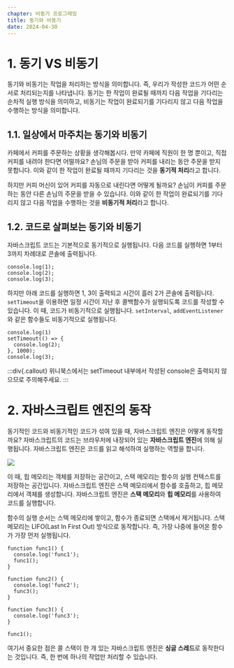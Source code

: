 ```yaml
---
chapter: 비동기 프로그래밍
title: 동기와 비동기
date: 2024-04-30
---
```


# 1. 동기 VS 비동기

동기와 비동기는 작업을 처리하는 방식을 의미합니다. 즉, 우리가 작성한 코드가 어떤 순서로 처리되는지를 나타냅니다. 동기는 한 작업이 완료될 때까지 다음 작업을 기다리는 순차적 실행 방식을 의미하고, 비동기는 작업이 완료되기를 기다리지 않고 다음 작업을 수행하는 방식을 의미합니다.

## 1.1. 일상에서 마주치는 동기와 비동기

카페에서 커피를 주문하는 상황을 생각해봅시다. 만약 카페에 직원이 한 명 뿐이고, 직접 커피를 내려야 한다면 어떨까요? 손님의 주문을 받아 커피를 내리는 동안 주문을 받지 못합니다. 이와 같이 한 작업이 완료될 때까지 기다리는 것을 **동기적 처리**라고 합니다.

하지만 커피 머신이 있어 커피를 자동으로 내린다면 어떻게 될까요? 손님이 커피를 주문하는 동안 다른 손님의 주문을 받을 수 있습니다. 이와 같이 한 작업이 완료되기를 기다리지 않고 다음 작업을 수행하는 것을 **비동기적 처리**라고 합니다.

## 1.2. 코드로 살펴보는 동기와 비동기

자바스크립트 코드는 기본적으로 동기적으로 실행됩니다. 다음 코드를 실행하면 1부터 3까지 차례대로 콘솔에 출력됩니다.

```javascript-exec
console.log(1);
console.log(2);
console.log(3);
```

하지만 아래 코드를 실행하면 1, 3이 출력되고 시간이 흘러 2가 콘솔에 출력됩니다. `setTimeout`을 이용하면 일정 시간이 지난 후 콜백함수가 실행되도록 코드를 작성할 수 있습니다. 이 때, 코드가 비동기적으로 실행됩니다. `setInterval`, `addEventListener`와 같은 함수들도 비동기적으로 실행됩니다.

```javascript-exec
console.log(1)
setTimeout(() => {
  console.log(2);
}, 1000);
console.log(3);
```

:::div{.callout}
위니북스에서는 setTimeout 내부에서 작성된 console은 출력되지 않으므로 주의해주세요.
:::

# 2. 자바스크립트 엔진의 동작

동기적인 코드와 비동기적인 코드가 섞여 있을 때, 자바스크립트 엔진은 어떻게 동작할까요? 자바스크립트의 코드는 브라우저에 내장되어 있는 **자바스크립트 엔진**에 의해 실행됩니다. 자바스크립트 엔진은 코드를 읽고 해석하여 실행하는 역할을 합니다.

![](/images/essentials-javascript/chapter09/js-engine.png)

이 때, 힙 메모리는 객체를 저장하는 공간이고, 스택 메모리는 함수의 실행 컨텍스트를 저장하는 공간입니다. 자바스크립트 엔진은 스택 메모리에서 함수를 호출하고, 힙 메모리에서 객체를 생성합니다. 자바스크립트 엔진은 **스택 메모리**와 **힙 메모리**를 사용하여 코드를 실행합니다.

함수의 실행 순서는 스택 메모리에 쌓이고, 함수가 종료되면 스택에서 제거됩니다. 스택 메모리는 LIFO(Last In First Out) 방식으로 동작합니다. 즉, 가장 나중에 들어온 함수가 가장 먼저 실행됩니다.

```javascipt
function func1() {
  console.log('func1');
  func1();
}

function func2() {
  console.log('func2');
  func3();
}

function func3() {
  console.log('func3');
}

func1();
```

여기서 중요한 점은 콜 스택이 한 개 있는 자바스크립트 엔진은 **싱글 스레드**로 동작한다는 것입니다. 즉, 한 번에 하나의 작업만 처리할 수 있습니다.
